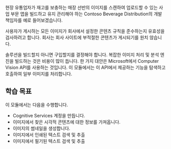 현장 유통업자가 재고를 보충하는 매장 선반의 이미지를 스캔하여 업로드할 수 있는 사업 부문 앱을 빌드하고 유지 관리해야 하는 Contoso Beverage Distribution의 개발 책임자를 예로 들어보겠습니다.

사용자가 게시하는 모든 이미지가 회사에서 설정한 콘텐츠 규칙을 준수하는지 유효성을 검사하려고 합니다. 회사는 회사 사이트에 부적절한 콘텐츠가 게시되기를 원치 않습니다. 

솔루션을 빌드할지 아니면 구입할지를 결정해야 합니다. 복잡한 이미지 처리 및 분석 엔진을 빌드하는 것은 비용이 많이 듭니다. 한 가지 대안은 Microsoft에서 Computer Vision API를 사용하는 것입니다. 이 모듈에서는 이 API에서 제공하는 기능을 탐색하고 호출하여 일부 이미지를 처리합니다. 

## <a name="learning-objectives"></a>학습 목표

이 모듈에서는 다음을 수행합니다.

- Cognitive Services 계정을 만듭니다.
- 이미지에서 찾은 시각적 콘텐츠에 대한 정보를 가져옵니다.
- 이미지의 썸네일을 생성합니다.
- 이미지에서 인쇄된 텍스트 검색 및 추출
- 이미지에서 필기된 텍스트 검색 및 추출